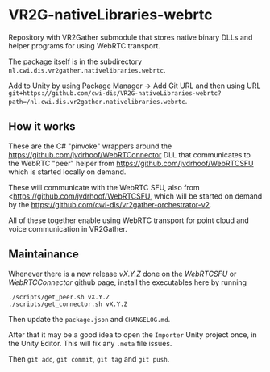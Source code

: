 # VR2G-nativeLibraries-webrtc

Repository with VR2Gather submodule that stores native binary DLLs and helper programs for using WebRTC transport.

The package itself is in the subdirectory `nl.cwi.dis.vr2gather.nativelibraries.webrtc`.

Add to Unity by using Package Manager -> Add Git URL and then using URL `git+https://github.com/cwi-dis/VR2G-nativeLibraries-webrtc?path=/nl.cwi.dis.vr2gather.nativelibraries.webrtc`.

## How it works

These are the C# "pinvoke" wrappers around the <https://github.com/jvdrhoof/WebRTConnector> DLL that communicates to the WebRTC "peer" helper from <https://github.com/jvdrhoof/WebRTCSFU> which is started locally on demand.

These will communicate with the WebRTC SFU, also from <<https://github.com/jvdrhoof/WebRTCSFU>, which will be started on demand by the <https://github.com/cwi-dis/vr2gather-orchestrator-v2>.

All of these together enable using WebRTC transport for point cloud and voice communication in VR2Gather.

## Maintainance


Whenever there is a new release _vX.Y.Z_ done on the _WebRTCSFU_ or _WebRTCConnector_ github page, install the executables here by running

```
./scripts/get_peer.sh vX.Y.Z
./scripts/get_connector.sh vX.Y.Z
```

Then update the `package.json` and `CHANGELOG.md`.

After that it may be a good idea to open the `Importer` Unity project once, in the Unity Editor. This will fix any `.meta` file issues.

Then `git add`, `git commit`, `git tag` and `git push`.
